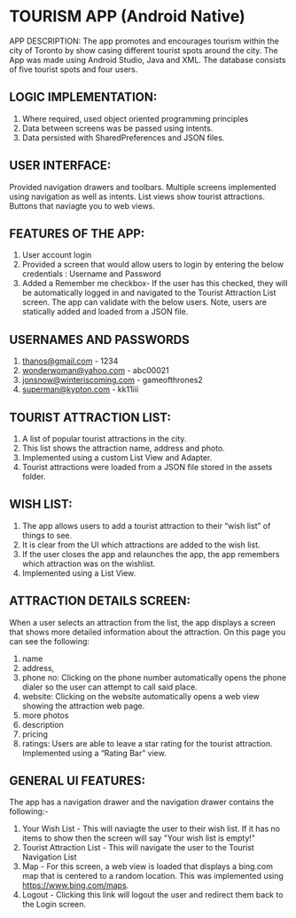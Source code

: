 # TOURISM APP (Android Native)

APP DESCRIPTION:
The app promotes and encourages tourism within the city of Toronto by show casing different tourist spots around the city.
The App was made using Android Studio, Java and XML. The database consists of five tourist spots and four users.

## LOGIC IMPLEMENTATION:
1. Where required, used object oriented programming principles 
2. Data between screens was be passed using intents.  
3. Data persisted with SharedPreferences and JSON files.

## USER INTERFACE:
Provided navigation drawers and toolbars. 
Multiple screens implemented using navigation as well as intents. 
List views show tourist attractions. 
Buttons that naviagte you to web views.


## FEATURES OF THE APP:
1. User account login 
2. Provided a screen that would  allow users to login by entering the below credentials : Username and Password
3. Added a Remember me checkbox-  If the user has this checked, they will be automatically logged in and navigated to the Tourist Attraction List screen.
The app can validate with the below users. Note, users are statically added and loaded from a JSON file.

## USERNAMES AND PASSWORDS
1. thanos@gmail.com  -  1234
2. wonderwoman@yahoo.com - abc00021
3. jonsnow@winteriscoming.com - gameofthrones2
4. superman@kypton.com - kk11iii



## TOURIST ATTRACTION LIST:
1. A list of popular tourist attractions in the city. 
2. This list shows the attraction name, address and photo. 
3. Implemented using a custom List View and Adapter. 
4. Tourist attractions were loaded from a JSON file stored in the assets folder. 

## WISH LIST:
1. The app allows users to add a tourist attraction to their “wish list” of things to see. 
2. It is clear from the UI which attractions are added to the wish list. 
3. If the user closes the app and relaunches the app, the app remembers which attraction was on the wishlist. 
4. Implemented using a List View.


## ATTRACTION DETAILS SCREEN:
When a user selects an attraction from the list, the app displays a screen that shows more detailed information about the attraction. 
On this page you can see the following:
1. name
2. address,
3. phone no: Clicking on the phone number automatically opens the phone dialer so the user can attempt to call said place.
4. website: Clicking on the website automatically opens a web view showing the attraction web page.
5. more photos
6. description
7. pricing 
8. ratings: Users are able to leave a star rating for the tourist attraction. Implemented using a “Rating Bar” view.


## GENERAL UI FEATURES:
The app has a navigation drawer and the navigation drawer contains the following:-
1. Your Wish List - This will naviagte the user to their wish list. If it has no items to show then the screen will say "Your wish list is empty!"
2. Tourist Attraction List - This will navigate the user to the Tourist Navigation List
3. Map -  For this screen, a web view is loaded that displays a  bing.com map that is centered to a random location. This was implemented using https://www.bing.com/maps.
4. Logout  - Clicking this link will logout the user and redirect them back to the Login screen. 



